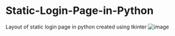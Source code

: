 # Static-Login-Page-in-Python
Layout of static login page in python created using tkinter
![image](https://github.com/Antonysaju/Static-Login-Page-in-Python/assets/74053283/2461c4bd-e0a0-48a2-853e-d02355f277ea)
